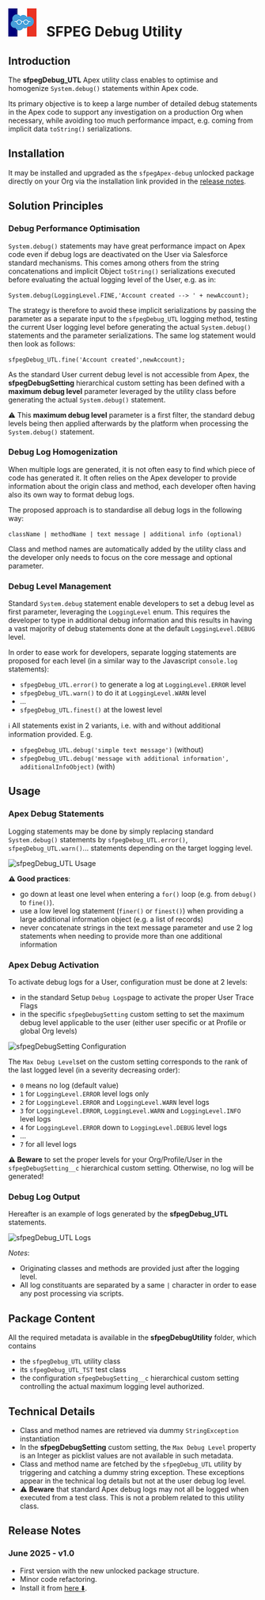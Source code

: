
# ![Logo](/media/Logo.png) &nbsp; SFPEG Debug Utility

## Introduction

The **sfpegDebug_UTL** Apex utility class enables to optimise and homogenize
`System.debug()` statements within Apex code.

Its primary objective is to keep a large number of detailed debug statements in the Apex code to
support any investigation on a production Org when necessary, while avoiding too much
performance impact, e.g. coming from implicit data `toString()` serializations.


## Installation

It may be installed and upgraded as the `sfpegApex-debug` unlocked package directly
on your Org via the installation link provided in the [release notes](#release-notes).


## Solution Principles

### Debug Performance Optimisation

`System.debug()` statements may have great performance impact on Apex code even if debug logs
are deactivated on the User via Salesforce standard mechanisms. This comes among others from the 
string concatenations and implicit Object `toString()` serializations executed before evaluating
the actual logging level of the User, e.g. as in:

```System.debug(LoggingLevel.FINE,'Account created --> ' + newAccount);```

The strategy is therefore to avoid these implicit serializations by passing the parameter as a
separate input to the `sfpegDebug_UTL` logging method, testing the current User logging level
before generating the actual  `System.debug()` statements and the parameter serializations.
The same log statement would then look as follows:

```sfpegDebug_UTL.fine('Account created',newAccount);```

As the standard User current debug level is not accessible from Apex, the **sfpegDebugSetting**
hierarchical custom setting has been defined with a **maximum debug level** parameter leveraged 
by the utility class before generating the actual `System.debug()` statement.

⚠️ This **maximum debug level** parameter is a first filter, the standard debug levels being then
applied afterwards by the platform when processing the `System.debug()` statement.


### Debug Log Homogenization

When multiple logs are generated, it is not often easy to find which piece of code has
generated it. It often relies on the Apex developer to provide information about the 
origin class and method, each developer often having also its own way to format debug logs.

The proposed approach is to standardise all debug logs in the following way:

```className | methodName | text message | additional info (optional)```

Class and method names are automatically added by the utility class and the developer
only needs to focus on the core message and optional parameter.


### Debug Level Management

Standard `System.debug` statement enable developers to set a debug level as first 
parameter, leveraging the `LoggingLevel` enum. This requires the developer to type
in additional debug information and this results in having a vast majority of
debug statements done at the default `LoggingLevel.DEBUG` level.

In order to ease work for developers, separate logging statements are proposed 
for each level (in a similar way to the Javascript `console.log` statements):
* `sfpegDebug_UTL.error()` to generate a log at `LoggingLevel.ERROR` level
* `sfpegDebug_UTL.warn()` to do it at `LoggingLevel.WARN` level
* ...
* `sfpegDebug_UTL.finest()` at the lowest level

ℹ️ All statements exist in 2 variants, i.e. with and without additional information
provided. E.g.
* `sfpegDebug_UTL.debug('simple text message')` (without)
* `sfpegDebug_UTL.debug('message with additional information', additionalInfoObject)` (with)


## Usage

### Apex Debug Statements

Logging statements may be done by simply replacing standard `System.debug()` statements
by `sfpegDebug_UTL.error()`, `sfpegDebug_UTL.warn()`... statements depending on the target
logging level.

![sfpegDebug_UTL Usage](/media/sfpegDebugUtilityUsage.png)

**⚠️ Good practices**:
* go down at least one level when entering a `for()` loop (e.g. from `debug()` to `fine()`).
* use a low level log statement (`finer()` or `finest()`) when providing a large additional
information object (e.g. a list of records)
* never concatenate strings in the text message parameter and use 2 log statements when
needing to provide more than one additional information


### Apex Debug Activation

To activate debug logs for a User, configuration must be done at 2 levels:
* in the standard Setup `Debug Logs`page to activate the proper User Trace Flags
* in the specific `sfpegDebugSetting` custom setting to set the maximum debug
level applicable to the user (either user specific or at Profile or
global Org levels)

![sfpegDebugSetting Configuration](/media/sfpegDebugUtilityConfig.png)

The `Max Debug Level`set on the custom setting corresponds to the rank of the last
logged level (in a severity decreasing order):
* `0` means no log (default value)
* `1` for `LoggingLevel.ERROR` level logs only
* `2` for `LoggingLevel.ERROR` and `LoggingLevel.WARN` level logs
* `3` for `LoggingLevel.ERROR`, `LoggingLevel.WARN` and `LoggingLevel.INFO` level logs
* `4` for `LoggingLevel.ERROR` down to `LoggingLevel.DEBUG` level logs
* ...
* `7` for all level logs

**⚠️ Beware** to set the proper levels for your Org/Profile/User in the `sfpegDebugSetting__c`
hierarchical custom setting. Otherwise, no log will be generated!


### Debug Log Output

Hereafter is an example of logs generated by the **sfpegDebug_UTL** statements.

![sfpegDebug_UTL Logs](/media/sfpegDebugUtilityOutput.png)

_Notes_:
* Originating classes and methods are provided just after the logging level.
* All log constituants are separated by a same `|`  character in order to ease any 
post processing via scripts.


## Package Content

All the required metadata is available in the **sfpegDebugUtility** folder, which contains
* the `sfpegDebug_UTL` utility class
* its `sfpegDebug_UTL_TST` test class
* the configuration `sfpegDebugSetting__c` hierarchical custom setting controlling the
actual maximum logging level authorized.


## Technical Details

* Class and method names are retrieved via dummy `StringException` instantiation
* In the **sfpegDebugSetting** custom setting, the `Max Debug Level` property is an Integer
as picklist values are not available in such metadata. 
* Class and method name are fetched by the `sfpegDebug_UTL` utility by triggering and
catching a dummy string exception. These exceptions appear in the technical log details
but not at the user debug log level.
* ⚠️ **Beware** that standard Apex debug logs may not all be logged when executed from a test class.
This is not a problem related to this utility class.


## Release Notes

### June 2025 - v1.0
* First version with the new unlocked package structure.
* Minor code refactoring.
* Install it from [here ⬇️](https://login.salesforce.com/packaging/installPackage.apexp?p0=04tJ7000000xH4dIAE).